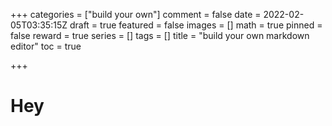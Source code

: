 +++
categories = ["build your own"]
comment = false
date = 2022-02-05T03:35:15Z
draft = true
featured = false
images = []
math = true
pinned = false
reward = true
series = []
tags = []
title = "build your own markdown editor"
toc = true

+++
# Hey